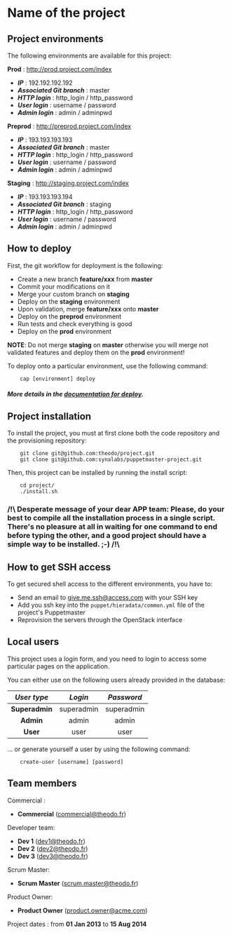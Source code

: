 Name of the project
===================

Project environments
--------------------
The following environments are available for this project:

**Prod** : http://prod.project.com/index
  - ***IP*** : 192.192.192.192
  - ***Associated Git branch*** : master
  - ***HTTP login*** : http_login / http_password
  - ***User login*** : username / password
  - ***Admin login*** : admin / adminpwd

**Preprod** : http://preprod.project.com/index
  - ***IP*** : 193.193.193.193
  - ***Associated Git branch*** : master
  - ***HTTP login*** : http_login / http_password
  - ***User login*** : username / password
  - ***Admin login*** : admin / adminpwd

**Staging** : http://staging.project.com/index
  - ***IP*** : 193.193.193.194
  - ***Associated Git branch*** : staging
  - ***HTTP login*** : http_login / http_password
  - ***User login*** : username / password
  - ***Admin login*** : admin / adminpwd

How to deploy
-------------
First, the git workflow for deployment is the following:
  - Create a new branch **feature/xxx** from **master**
  - Commit your modifications on it
  - Merge your custom branch on **staging**
  - Deploy on the **staging** environment
  - Upon validation, merge **feature/xxx** onto **master**
  - Deploy on the **preprod** environment
  - Run tests and check everything is good
  - Deploy on the **prod** environment

**NOTE**: Do not merge **staging** on **master** otherwise you will merge not validated features and deploy them on the **prod** environment! 

To deploy onto a particular environment, use the following command:
```
    cap [environment] deploy
```
##### More details in the [documentation for deploy].

[documentation for deploy]: app/Resources/doc/deploy.md

Project installation
--------------------
To install the project, you must at first clone both the code repository and the provisioning repository:
```
    git clone git@github.com:theodo/project.git
    git clone git@github.com:synalabs/puppetmaster-project.git
```

Then, this project can be installed by running the install script:
```
    cd project/
    ./install.sh
```
### /!\ Desperate message of your dear APP team: Please, do your best to compile all the installation process in a single script. There's no pleasure at all in waiting for one command to end before typing the other, and a good project should have a simple way to be installed. ;-) /!\

How to get SSH access
---------------------
To get secured shell access to the different environments, you have to:
  - Send an email to give.me.ssh@access.com with your SSH key
  - Add you ssh key into the `puppet/hieradata/common.yml` file of the project's Puppetmaster
  - Reprovision the servers through the OpenStack interface



Local users
----------
This project uses a login form, and you need to login to access some particular pages on the application.

You can either use on the following users already provided in the database:

| ***User type***    | ***Login***    | ***Password***    |
|:------------------:|:--------------:|:-----------------:|
| **Superadmin**     | superadmin     | superadmin        |
| **Admin**          | admin          | admin             |
| **User**           | user           | user              |


... or generate yourself a user by using the following command:
```
    create-user [username] [password]
```

Team members
------------
Commercial : 
- **Commercial** (commercial@theodo.fr)

Developer team:
  - **Dev 1** (dev1@theodo.fr)
  - **Dev 2** (dev2@theodo.fr)
  - **Dev 3** (dev3@theodo.fr)

Scrum Master:
  - **Scrum Master** (scrum.master@theodo.fr)

Product Owner:
  - **Product Owner** (product.owner@acme.com)
 
Project dates : from **01 Jan 2013** to **15 Aug 2014** 

